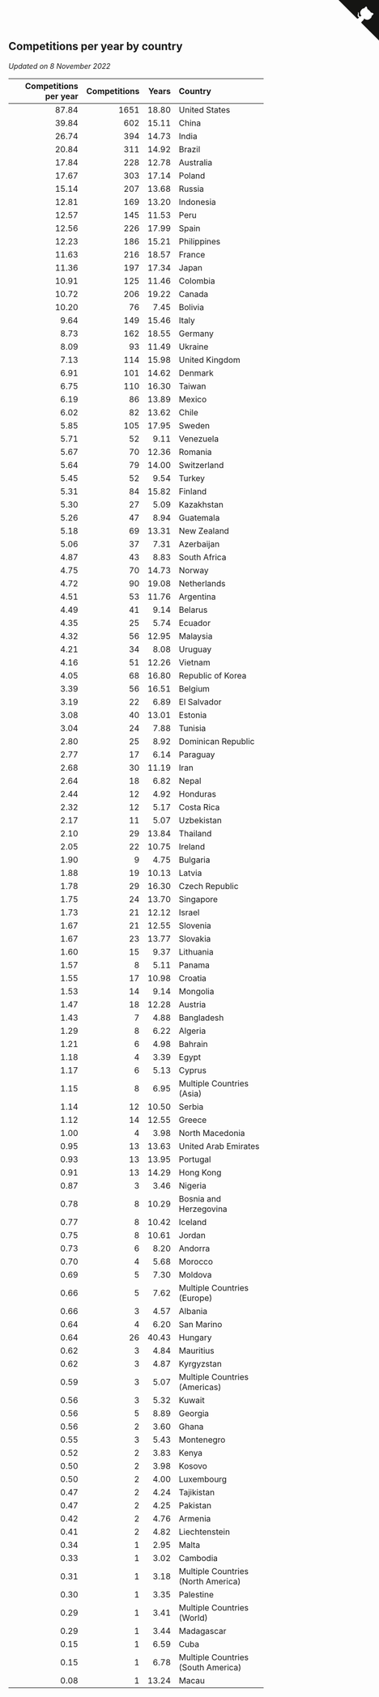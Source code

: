 ## Competitions per year by country

*Updated on  8 November 2022*

| Competitions per year | Competitions | Years | Country |
| ---: | ---: | ---: | :--- |
| 87.84 | 1651 | 18.80 | United States |
| 39.84 | 602 | 15.11 | China |
| 26.74 | 394 | 14.73 | India |
| 20.84 | 311 | 14.92 | Brazil |
| 17.84 | 228 | 12.78 | Australia |
| 17.67 | 303 | 17.14 | Poland |
| 15.14 | 207 | 13.68 | Russia |
| 12.81 | 169 | 13.20 | Indonesia |
| 12.57 | 145 | 11.53 | Peru |
| 12.56 | 226 | 17.99 | Spain |
| 12.23 | 186 | 15.21 | Philippines |
| 11.63 | 216 | 18.57 | France |
| 11.36 | 197 | 17.34 | Japan |
| 10.91 | 125 | 11.46 | Colombia |
| 10.72 | 206 | 19.22 | Canada |
| 10.20 | 76 | 7.45 | Bolivia |
| 9.64 | 149 | 15.46 | Italy |
| 8.73 | 162 | 18.55 | Germany |
| 8.09 | 93 | 11.49 | Ukraine |
| 7.13 | 114 | 15.98 | United Kingdom |
| 6.91 | 101 | 14.62 | Denmark |
| 6.75 | 110 | 16.30 | Taiwan |
| 6.19 | 86 | 13.89 | Mexico |
| 6.02 | 82 | 13.62 | Chile |
| 5.85 | 105 | 17.95 | Sweden |
| 5.71 | 52 | 9.11 | Venezuela |
| 5.67 | 70 | 12.36 | Romania |
| 5.64 | 79 | 14.00 | Switzerland |
| 5.45 | 52 | 9.54 | Turkey |
| 5.31 | 84 | 15.82 | Finland |
| 5.30 | 27 | 5.09 | Kazakhstan |
| 5.26 | 47 | 8.94 | Guatemala |
| 5.18 | 69 | 13.31 | New Zealand |
| 5.06 | 37 | 7.31 | Azerbaijan |
| 4.87 | 43 | 8.83 | South Africa |
| 4.75 | 70 | 14.73 | Norway |
| 4.72 | 90 | 19.08 | Netherlands |
| 4.51 | 53 | 11.76 | Argentina |
| 4.49 | 41 | 9.14 | Belarus |
| 4.35 | 25 | 5.74 | Ecuador |
| 4.32 | 56 | 12.95 | Malaysia |
| 4.21 | 34 | 8.08 | Uruguay |
| 4.16 | 51 | 12.26 | Vietnam |
| 4.05 | 68 | 16.80 | Republic of Korea |
| 3.39 | 56 | 16.51 | Belgium |
| 3.19 | 22 | 6.89 | El Salvador |
| 3.08 | 40 | 13.01 | Estonia |
| 3.04 | 24 | 7.88 | Tunisia |
| 2.80 | 25 | 8.92 | Dominican Republic |
| 2.77 | 17 | 6.14 | Paraguay |
| 2.68 | 30 | 11.19 | Iran |
| 2.64 | 18 | 6.82 | Nepal |
| 2.44 | 12 | 4.92 | Honduras |
| 2.32 | 12 | 5.17 | Costa Rica |
| 2.17 | 11 | 5.07 | Uzbekistan |
| 2.10 | 29 | 13.84 | Thailand |
| 2.05 | 22 | 10.75 | Ireland |
| 1.90 | 9 | 4.75 | Bulgaria |
| 1.88 | 19 | 10.13 | Latvia |
| 1.78 | 29 | 16.30 | Czech Republic |
| 1.75 | 24 | 13.70 | Singapore |
| 1.73 | 21 | 12.12 | Israel |
| 1.67 | 21 | 12.55 | Slovenia |
| 1.67 | 23 | 13.77 | Slovakia |
| 1.60 | 15 | 9.37 | Lithuania |
| 1.57 | 8 | 5.11 | Panama |
| 1.55 | 17 | 10.98 | Croatia |
| 1.53 | 14 | 9.14 | Mongolia |
| 1.47 | 18 | 12.28 | Austria |
| 1.43 | 7 | 4.88 | Bangladesh |
| 1.29 | 8 | 6.22 | Algeria |
| 1.21 | 6 | 4.98 | Bahrain |
| 1.18 | 4 | 3.39 | Egypt |
| 1.17 | 6 | 5.13 | Cyprus |
| 1.15 | 8 | 6.95 | Multiple Countries (Asia) |
| 1.14 | 12 | 10.50 | Serbia |
| 1.12 | 14 | 12.55 | Greece |
| 1.00 | 4 | 3.98 | North Macedonia |
| 0.95 | 13 | 13.63 | United Arab Emirates |
| 0.93 | 13 | 13.95 | Portugal |
| 0.91 | 13 | 14.29 | Hong Kong |
| 0.87 | 3 | 3.46 | Nigeria |
| 0.78 | 8 | 10.29 | Bosnia and Herzegovina |
| 0.77 | 8 | 10.42 | Iceland |
| 0.75 | 8 | 10.61 | Jordan |
| 0.73 | 6 | 8.20 | Andorra |
| 0.70 | 4 | 5.68 | Morocco |
| 0.69 | 5 | 7.30 | Moldova |
| 0.66 | 5 | 7.62 | Multiple Countries (Europe) |
| 0.66 | 3 | 4.57 | Albania |
| 0.64 | 4 | 6.20 | San Marino |
| 0.64 | 26 | 40.43 | Hungary |
| 0.62 | 3 | 4.84 | Mauritius |
| 0.62 | 3 | 4.87 | Kyrgyzstan |
| 0.59 | 3 | 5.07 | Multiple Countries (Americas) |
| 0.56 | 3 | 5.32 | Kuwait |
| 0.56 | 5 | 8.89 | Georgia |
| 0.56 | 2 | 3.60 | Ghana |
| 0.55 | 3 | 5.43 | Montenegro |
| 0.52 | 2 | 3.83 | Kenya |
| 0.50 | 2 | 3.98 | Kosovo |
| 0.50 | 2 | 4.00 | Luxembourg |
| 0.47 | 2 | 4.24 | Tajikistan |
| 0.47 | 2 | 4.25 | Pakistan |
| 0.42 | 2 | 4.76 | Armenia |
| 0.41 | 2 | 4.82 | Liechtenstein |
| 0.34 | 1 | 2.95 | Malta |
| 0.33 | 1 | 3.02 | Cambodia |
| 0.31 | 1 | 3.18 | Multiple Countries (North America) |
| 0.30 | 1 | 3.35 | Palestine |
| 0.29 | 1 | 3.41 | Multiple Countries (World) |
| 0.29 | 1 | 3.44 | Madagascar |
| 0.15 | 1 | 6.59 | Cuba |
| 0.15 | 1 | 6.78 | Multiple Countries (South America) |
| 0.08 | 1 | 13.24 | Macau |


<a href="https://github.com/jonatanklosko/wca_statistics" class="github-corner" aria-label="View source on Github"><svg width="80" height="80" viewBox="0 0 250 250" style="fill:#151513; color:#fff; position: absolute; top: 0; border: 0; right: 0;" aria-hidden="true"><path d="M0,0 L115,115 L130,115 L142,142 L250,250 L250,0 Z"></path><path d="M128.3,109.0 C113.8,99.7 119.0,89.6 119.0,89.6 C122.0,82.7 120.5,78.6 120.5,78.6 C119.2,72.0 123.4,76.3 123.4,76.3 C127.3,80.9 125.5,87.3 125.5,87.3 C122.9,97.6 130.6,101.9 134.4,103.2" fill="currentColor" style="transform-origin: 130px 106px;" class="octo-arm"></path><path d="M115.0,115.0 C114.9,115.1 118.7,116.5 119.8,115.4 L133.7,101.6 C136.9,99.2 139.9,98.4 142.2,98.6 C133.8,88.0 127.5,74.4 143.8,58.0 C148.5,53.4 154.0,51.2 159.7,51.0 C160.3,49.4 163.2,43.6 171.4,40.1 C171.4,40.1 176.1,42.5 178.8,56.2 C183.1,58.6 187.2,61.8 190.9,65.4 C194.5,69.0 197.7,73.2 200.1,77.6 C213.8,80.2 216.3,84.9 216.3,84.9 C212.7,93.1 206.9,96.0 205.4,96.6 C205.1,102.4 203.0,107.8 198.3,112.5 C181.9,128.9 168.3,122.5 157.7,114.1 C157.9,116.9 156.7,120.9 152.7,124.9 L141.0,136.5 C139.8,137.7 141.6,141.9 141.8,141.8 Z" fill="currentColor" class="octo-body"></path></svg></a><style>.github-corner:hover .octo-arm{animation:octocat-wave 560ms ease-in-out}@keyframes octocat-wave{0%,100%{transform:rotate(0)}20%,60%{transform:rotate(-25deg)}40%,80%{transform:rotate(10deg)}}@media (max-width:500px){.github-corner:hover .octo-arm{animation:none}.github-corner .octo-arm{animation:octocat-wave 560ms ease-in-out}}</style>
